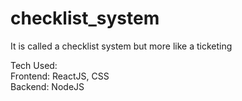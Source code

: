 # checklist_system
It is called a checklist system but more like a ticketing

Tech Used:<br>
Frontend: ReactJS, CSS<br>
Backend: NodeJS
